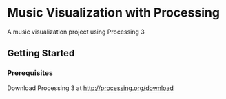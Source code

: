 # Music Visualization with Processing

A music visualization project using Processing 3

## Getting Started

### Prerequisites

Download Processing 3 at  http://processing.org/download


